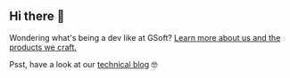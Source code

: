 ## Hi there 👋 
Wondering what's being a dev like at GSoft? [Learn more about us and the products we craft.](https://www.gsoft.com/en/careers/being-a-dev-like-here/?utm_medium=github&utm_source=social&utm_campaign=intro-github) 

Psst, have a look at our [technical blog](https://medium.com/gsoft-tech) 🤓

<!--

**Here are some ideas to get you started:**

🙋‍♀️ A short introduction - what is your organization all about?
🌈 Contribution guidelines - how can the community get involved?
👩‍💻 Useful resources - where can the community find your docs? Is there anything else the community should know?
🍿 Fun facts - what does your team eat for breakfast?
🧙 Remember, you can do mighty things with the power of [Markdown](https://docs.github.com/github/writing-on-github/getting-started-with-writing-and-formatting-on-github/basic-writing-and-formatting-syntax)
-->
